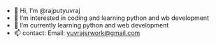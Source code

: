 - 👋 Hi, I’m @rajputyuvraj
- 👀 I’m interested in coding and learning python and wb development
- 🌱 I’m currently learning python and web development
- 📫 contact: 
     Email: yuvrajsrwork@gmail.com

<!---
rajputyuvraj/rajputyuvraj is a ✨ special ✨ repository because its `README.md` (this file) appears on your GitHub profile.
You can click the Preview link to take a look at your changes.
--->
